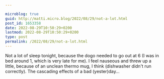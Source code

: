```yaml
---

microblog: true
guid: http://matti.micro.blog/2022/08/29/not-a-lot.html
post_id: 1653358
date: 2022-08-29T10:50:29+0200
lastmod: 2022-08-29T10:50:29+0200
type: post
permalink: /2022/08/29/not-a-lot.html
---
```

Not a lot of sleep tonight, because the dogo needed to go out at 6 (I was in bed around 1, which is very late for me). I feel nauseous and threw up a little, because of an unclean thermo mug, I think (dishwasher didn't run correctly). The cascading effects of a bad (yester)day…
